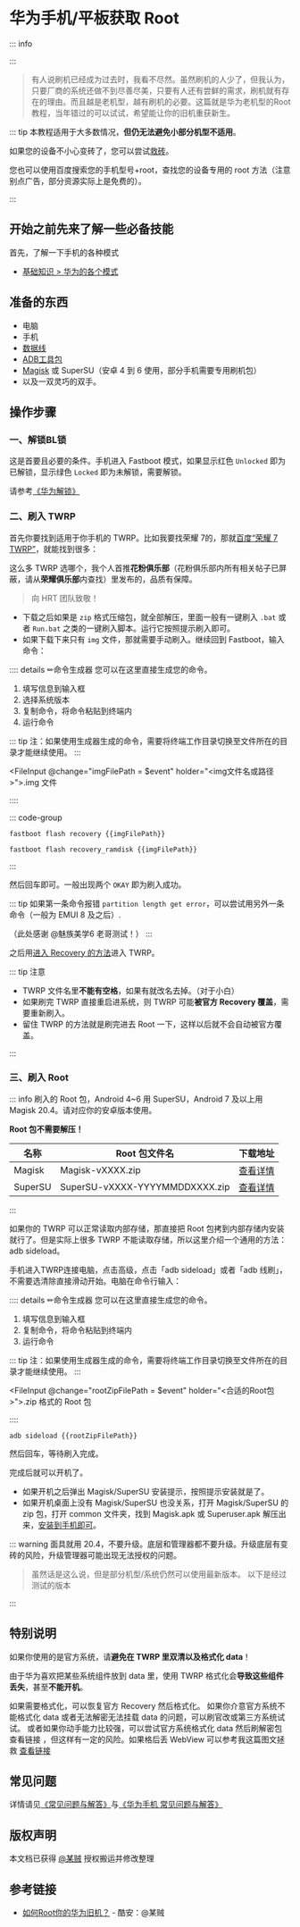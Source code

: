 # 华为手机/平板获取 Root

::: info
<!--@include: @/normal/danger_permissions/root/summary.md -->
:::

> 有人说刷机已经成为过去时，我看不尽然。虽然刷机的人少了，但我认为，只要厂商的系统还做不到尽善尽美，只要有人还有尝鲜的需求，刷机就有存在的理由。而且越是老机型，越有刷机的必要。这篇就是华为老机型的Root教程，当年错过的可以试试，希望能让你的旧机重获新生。
>

::: tip
本教程适用于大多数情况，**但仍无法避免小部分机型不适用**。

如果您的设备不小心变砖了，您可以尝试[救砖](/rescuing/index.md)。

您也可以使用百度搜索您的手机型号+root，查找您的设备专用的 root 方法（注意别点广告，部分资源实际上是免费的）。

<SearchBox content="华为 P10 root"/>
:::

## 开始之前先来了解一些必备技能

首先，了解一下手机的各种模式

- [基础知识 > 华为的各个模式](/normal/modes/huawei.md)

## 准备的东西

- 电脑
- 手机
- [数据线](/faq/knowledge.md#数据线-是什么-和-充电线-有什么区别)
- [ADB工具包](/tools/platform-tools.md#adb-下载)
- [Magisk](../index.md#下载-magisk) 或 SuperSU（安卓 4 到 6 使用，部分手机需要专用刷机包）
- 以及一双灵巧的双手。

## 操作步骤

### 一、解锁BL锁

这是首要且必要的条件。手机进入 Fastboot 模式，如果显示红色 `Unlocked` 即为已解锁，显示绿色 `Locked` 即为未解锁，需要解锁。

请参考[《华为解锁》](/fast/unlock/huawei/index.md)

### 二、刷入 TWRP

首先你要找到适用于你手机的 TWRP。比如我要找荣耀 7的，那就[百度“荣耀 7 TWRP”](https://www.baidu.com/s?word=%E8%8D%A3%E8%80%80+7+TWRP)，就能找到很多：

这么多 TWRP 选哪个，我个人首推**花粉俱乐部**（花粉俱乐部内所有相关帖子已屏蔽，请从**荣耀俱乐部**内查找）里发布的，品质有保障。

> 向 HRT 团队致敬！

- 下载之后如果是 `zip` 格式压缩包，就全部解压，里面一般有一键刷入 `.bat` 或者 `Run.bat` 之类的一键刷入脚本。运行它按照提示刷入即可。
- 如果下载下来只有 `img` 文件，那就需要手动刷入。继续回到 Fastboot，输入命令：

:::: details ✏命令生成器
您可以在这里直接生成您的命令。

1. 填写信息到输入框
2. 选择系统版本
3. 复制命令，将命令粘贴到终端内
4. 运行命令

::: tip
注：如果使用生成器生成的命令，需要将终端工作目录切换至文件所在的目录才能继续使用。
:::

<FileInput @change="imgFilePath = $event" holder="<img文件名或路径>">.img 文件</FileInput>

::::

::: code-group

``` shell-vue [EMUI 5 及之前]
fastboot flash recovery {{imgFilePath}}
```

``` shell-vue [EMUI 8 及之后]
fastboot flash recovery_ramdisk {{imgFilePath}}
```

:::

然后回车即可。一般出现两个 `OKAY` 即为刷入成功。

::: tip
如果第一条命令报错 `partition length get error`，可以尝试用另外一条命令（一般为 EMUI 8 及之后）.

（此处感谢 @魅族美学6 老哥测试！）
:::

之后用[进入 Recovery 的方法](/normal/modes/huawei.md#recovery-模式)进入 TWRP。

::: tip 注意

- TWRP 文件名里**不能有空格**，如果有就改名去掉。（对于小白）
- 如果刷完 TWRP 直接重启进系统，则 TWRP 可能**被官方 Recovery 覆盖**，需要重新刷入。
- 留住 TWRP 的方法就是刷完进去 Root 一下，这样以后就不会自动被官方覆盖。

:::

### 三、刷入 Root

::: info
刷入的 Root 包，Android 4~6 用 SuperSU，Android 7 及以上用 Magisk 20.4。请对应你的安卓版本使用。

**Root 包不需要解压！**

| 名称    | Root 包文件名                  | 下载地址                             |
| ------- | ------------------------------ | ------------------------------------ |
| Magisk  | Magisk-vXXXX.zip               | [查看详情](../index.md#下载-magisk)  |
| SuperSU | SuperSU-vXXXX-YYYYMMDDXXXX.zip | [查看详情](../index.md#安装-supersu) |

:::

如果你的 TWRP 可以正常读取内部存储，那直接把 Root 包拷到内部存储内安装就行了。但是实际上很多 TWRP 不能读取存储，所以这里介绍一个通用的方法：adb sideload。

手机进入TWRP连接电脑，点击高级，点击「adb sideload」或者「adb 线刷」，不需要选清除直接滑动开始。电脑在命令行输入：

:::: details ✏命令生成器
您可以在这里直接生成您的命令。

1. 填写信息到输入框
2. 复制命令，将命令粘贴到终端内
3. 运行命令

::: tip
注：如果使用生成器生成的命令，需要将终端工作目录切换至文件所在的目录才能继续使用。
:::

<FileInput @change="rootZipFilePath = $event" holder="<合适的Root包>">.zip 格式的 Root 包</FileInput>

::::

``` shell-vue :no-line-numbers
adb sideload {{rootZipFilePath}}
```

然后回车，等待刷入完成。

完成后就可以开机了。

- 如果开机之后弹出 Magisk/SuperSU 安装提示，按照提示安装就是了。
- 如果开机桌面上没有 Magisk/SuperSU 也没关系，打开 Magisk/SuperSU 的 zip 包，打开 common 文件夹，找到 Magisk.apk 或 Superuser.apk 解压出来，[安装到手机即可](/normal/installApk/index.md#安装电脑或其他设备上的软件)。

::: warning
面具就用 20.4，不要升级。底层和管理器都不要升级。升级底层有变砖的风险，升级管理器可能出现无法授权的问题。

> 虽然话是这么说，但是部分机型/系统仍然可以使用最新版本。
> 以下是经过测试的版本

<!--@include: ./tested.md -->
:::

## 特别说明

如果你使用的是官方系统，请**避免在 TWRP 里双清以及格式化 data**！

由于华为喜欢把某些系统组件放到 data 里，使用 TWRP 格式化会**导致这些组件丢失**，甚至**不能开机**。

如果需要格式化，可以恢复官方 Recovery 然后格式化。
如果你介意官方系统不能格式化 data 或者无法解密无法挂载 data 的问题，可以刷官改或第三方系统试试。
或者如果你动手能力比较强，可以尝试官方系统格式化 data 然后刷解密包 查看链接 ，但这样有一定的风险。如果格后丢 WebView 可以参考我这篇图文拯救 [查看链接](https://www.coolapk.com/feed/25896735?shareKey=MDgxOTJmYmQyMzU5NjA3MjYxMTI~&shareUid=3463951&shareFrom=com.coolapk.market_11.0.2)

## 常见问题

详情请见[《常见问题与解答》](/faq/index.md)与[《华为手机 常见问题与解答》](/faq/huawei.md)



## 版权声明

本文档已获得 [@某贼](http://www.coolapk.com/u/3463951) 授权搬运并修改整理

## 参考链接

- [如何Root你的华为旧机？](https://www.coolapk.com/feed/26320412?shareKey=YzFmYzFkM2MxNzBlNjNkNjVhODE~) - 酷安：@某贼

<script setup>
import {ref} from 'vue'

const imgFilePath = ref('')
const rootZipFilePath = ref('')
</script>
